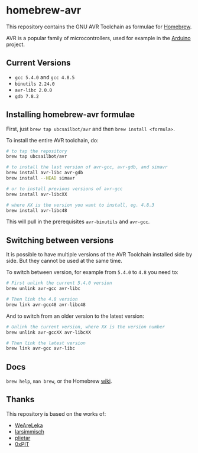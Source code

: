 homebrew-avr
============

This repository contains the GNU AVR Toolchain as formulae for
[Homebrew](http://brew.sh).

AVR is a popular family of microcontrollers, used for example in the
[Arduino](http://arduino.cc) project.

Current Versions
----------------

- `gcc 5.4.0` and `gcc 4.8.5`
- `binutils 2.24.0`
- `avr-libc 2.0.0`
- `gdb 7.8.2`

Installing homebrew-avr formulae
--------------------------------

First, just `brew tap ubcsailbot/avr` and then `brew install <formula>`.

To install the entire AVR toolchain, do:

```Bash
# to tap the repository
brew tap ubcsailbot/avr

# to install the last version of avr-gcc, avr-gdb, and simavr
brew install avr-libc avr-gdb
brew install --HEAD simavr

# or to install previous versions of avr-gcc
brew install avr-libcXX

# where XX is the version you want to install, eg. 4.8.3
brew install avr-libc48
```

This will pull in the prerequisites `avr-binutils` and `avr-gcc`.

Switching between versions
--------------------------

It is possible to have multiple versions of the AVR Toolchain installed side by side. But they cannot be used at the same time.

To switch between version, for example from `5.4.0` to `4.8` you need to:

```Bash
# First unlink the current 5.4.0 version
brew unlink avr-gcc avr-libc

# Then link the 4.8 version
brew link avr-gcc48 avr-libc48
```

And to switch from an older version to the latest version:

```Bash
# Unlink the current version, where XX is the version number
brew unlink avr-gccXX avr-libcXX

# Then link the latest version
brew link avr-gcc avr-libc
```

Docs
----

`brew help`, `man brew`, or the Homebrew [wiki][].

Thanks
------

This repository is based on the works of:

- [WeAreLeka](https://github.com/WeAreLeka/homebrew-avr)
- [larsimmisch](https://github.com/larsimmisch/homebrew-avr)
- [plietar](https://github.com/plietar/homebrew-avr/)
- [0xPIT](https://github.com/0xPIT/homebrew-avr)


[Homebrew]: https://github.com/mxcl/homebrew
[Arduino]: http://arduino.cc
[wiki]: http://wiki.github.com/mxcl/homebrew

